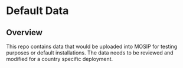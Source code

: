# Default Data

## Overview
This repo contains data that would be uploaded into MOSIP for testing purposes or default installations.  The data needs to be reviewed and modified for a country specific deployment. 

